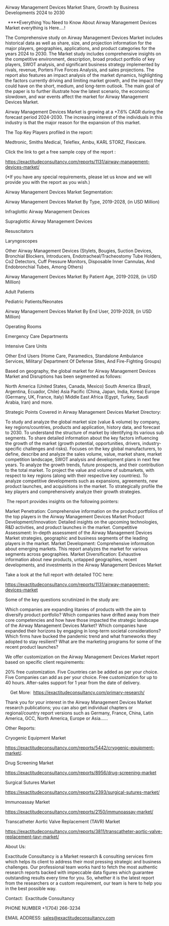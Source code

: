 Airway Management Devices Market Share, Growth by Business Developments 2024 to 2030

  ****Everything You Need to Know About Airway Management Devices Market everything is Here....!

The Comprehensive study on Airway Management Devices Market includes historical data as well as share, size, and projection information for the major players, geographies, applications, and product categories for the years 2024 to 2030. The Market study includes comprehensive insights on the competitive environment, description, broad product portfolio of key players, SWOT analysis, and significant business strategy implemented by rivals, revenue, Porters Five Forces Analysis, and sales projections. The report also features an impact analysis of the market dynamics, highlighting the factors currently driving and limiting market growth, and the impact they could have on the short, medium, and long-term outlook. The main goal of the paper is to further illustrate how the latest scenario, the economic slowdown, and war events affect the market for Airway Management Devices Market.

Airway Management Devices Market is growing at a +7.6% CAGR during the forecast period 2024-2030. The increasing interest of the individuals in this industry is that the major reason for the expansion of this market.

The Top Key Players profiled in the report: 

Medtronic, Smiths Medical, Teleflex, Ambu, KARL STORZ, Flexicare.

Click the link to get a free sample copy of the report :

https://exactitudeconsultancy.com/reports/1131/airway-management-devices-market/

(*If you have any special requirements, please let us know and we will provide you with the report as you wish.)

Airway Management Devices Market Segmentation:

Airway Management Devices Market By Type, 2019-2028, (in USD Million)

Infraglottic Airway Management Devices

Supraglottic Airway Management Devices

Resuscitators

Laryngoscopes

Other Airway Management Devices (Stylets, Bougies, Suction Devices, Bronchial Blockers, Introducers, Endotracheal/Tracheostomy Tube Holders, Co2 Detectors, Cuff Pressure Monitors, Disposable Inner Cannulas, And Endobronchial Tubes, Among Others)

Airway Management Devices Market By Patient Age, 2019-2028, (in USD Million)

Adult Patients

Pediatric Patients/Neonates

Airway Management Devices Market By End User, 2019-2028, (in USD Million)

Operating Rooms

Emergency Care Departments

Intensive Care Units

Other End Users (Home Care, Paramedics, Standalone Ambulance Services, Military/ Department Of Defense Sites, And Fire-Fighting Groups)

Based on geography, the global market for Airway Management Devices Market and Disruptions has been segmented as follows:

North America (United States, Canada, Mexico)
South America (Brazil, Argentina, Ecuador, Chile)
Asia Pacific (China, Japan, India, Korea)
Europe (Germany, UK, France, Italy)
Middle East Africa (Egypt, Turkey, Saudi Arabia, Iran) and more.

Strategic Points Covered in Airway Management Devices Market Directory:

To study and analyze the global market size (value & volume) by company, key regions/countries, products and application, history data, and forecast to 2030.
To understand the structure of market by identifying its various sub segments.
To share detailed information about the key factors influencing the growth of the market (growth potential, opportunities, drivers, industry-specific challenges and risks).
Focuses on the key global manufacturers, to define, describe and analyze the sales volume, value, market share, market competition landscape, SWOT analysis and development plans in next few years.
To analyze the growth trends, future prospects, and their contribution to the total market.
To project the value and volume of submarkets, with respect to key regions (along with their respective key countries).
To analyze competitive developments such as expansions, agreements, new product launches, and acquisitions in the market.
To strategically profile the key players and comprehensively analyze their growth strategies.

 The report provides insights on the following pointers:

Market Penetration: Comprehensive information on the product portfolios of the top players in the Airway Management Devices Market
Product Development/Innovation: Detailed insights on the upcoming technologies, R&D activities, and product launches in the market.
Competitive Assessment: In-depth assessment of the Airway Management Devices Market strategies, geographic and business segments of the leading players in the market.
Market Development: Comprehensive information about emerging markets. This report analyzes the market for various segments across geographies.
Market Diversification: Exhaustive information about new products, untapped geographies, recent developments, and investments in the Airway Management Devices Market

Take a look at the full report with detailed TOC here:

https://exactitudeconsultancy.com/reports/1131/airway-management-devices-market

Some of the key questions scrutinized in the study are:

Which companies are expanding litanies of products with the aim to diversify product portfolio?
Which companies have drifted away from their core competencies and how have those impacted the strategic landscape of the Airway Management Devices Market?
Which companies have expanded their horizons by engaging in long-term societal considerations?
Which firms have bucked the pandemic trend and what frameworks they adopted to stay resilient?
What are the marketing programs for some of the recent product launches?

We offer customization on the Airway Management Devices Market report based on specific client requirements:

20% free customization.
Five Countries can be added as per your choice.
Five Companies can add as per your choice.
Free customization for up to 40 hours.
After-sales support for 1 year from the date of delivery.

    Get More:  https://exactitudeconsultancy.com/primary-research/

Thank you for your interest in the Airway Management Devices Market research publications; you can also get individual chapters or regional/country report versions such as Germany, France, China, Latin America, GCC, North America, Europe or Asia……

Other Reports:

Cryogenic Equipment Market

https://exactitudeconsultancy.com/reports/5442/cryogenic-equipment-market/.

Drug Screening Market

https://exactitudeconsultancy.com/reports/8956/drug-screening-market

Surgical Sutures Market

https://exactitudeconsultancy.com/reports/2393/surgical-sutures-market/

Immunoassay Market

https://exactitudeconsultancy.com/reports/2150/immunoassay-market/

Transcatheter Aortic Valve Replacement (TAVR) Market

https://exactitudeconsultancy.com/reports/3811/transcatheter-aortic-valve-replacement-tavr-market/

About Us:

Exactitude Consultancy is a Market research & consulting services firm which helps its client to address their most pressing strategic and business challenges. Our professional team works hard to fetch the most authentic research reports backed with impeccable data figures which guarantee outstanding results every time for you. So, whether it is the latest report from the researchers or a custom requirement, our team is here to help you in the best possible way.

Contact:  Exactitude Consultancy

PHONE NUMBER +1(704) 266-3234

EMAIL ADDRESS: sales@exactitudeconsultancy.com
